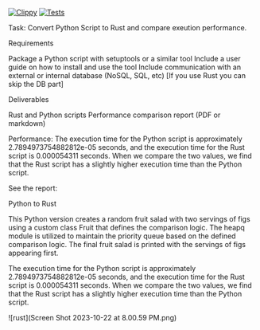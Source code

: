 [![Clippy](https://github.com/nogibjj/rust-data-engineering/actions/workflows/lint.yml/badge.svg)](https://github.com/nogibjj/rust-data-engineering/actions/workflows/lint.yml)
[![Tests](https://github.com/nogibjj/rust-data-engineering/actions/workflows/tests.yml/badge.svg)](https://github.com/nogibjj/rust-data-engineering/actions/workflows/tests.yml)


Task:
Convert Python Script to Rust and compare exeution performance.

Requirements

Package a Python script with setuptools or a similar tool
Include a user guide on how to install and use the tool
Include communication with an external or internal database (NoSQL, SQL, etc) [If you use Rust you can skip the DB part]

Deliverables

Rust and Python scripts 
Performance comparison report (PDF or markdown)

Performance:
The execution time for the Python script is approximately 2.7894973754882812e-05 seconds, and the execution time for the Rust script is 0.000054311 seconds. When we compare the two values, we find that the Rust script has a slightly higher execution time than the Python script.


See the report:

Python to Rust

This Python version creates a random fruit salad with two servings of figs using a custom class Fruit that defines the comparison logic. The heapq module is utilized to maintain the priority queue based on the defined comparison logic. The final fruit salad is printed with the servings of figs appearing first.

The execution time for the Python script is approximately 2.7894973754882812e-05 seconds, and the execution time for the Rust script is 0.000054311 seconds. When we compare the two values, we find that the Rust script has a slightly higher execution time than the Python script.

![rust](Screen Shot 2023-10-22 at 8.00.59 PM.png)







